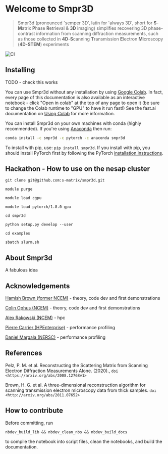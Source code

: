 # Welcome to Smpr3D 
> Smpr3d (pronounced 'semper 3D', latin for 'always 3D', short for **S**-**M**atrix **P**hase **R**etrieval & **3D** imaging) simplifies recovering 3D phase-contrast information from scanning diffraction measurements, such as those collected in **4D**-**S**canning **T**ransmission **E**lectron **M**icroscopy (**4D-STEM**) experiments


![CI](https://github.com/s-matrix/smpr3d/workflows/CI/badge.svg)

## Installing


TODO - check this works

You can use Smpr3d without any installation by using [Google Colab](https://colab.research.google.com/). In fact, every page of this documentation is also available as an interactive notebook - click "Open in colab" at the top of any page to open it (be sure to change the Colab runtime to "GPU" to have it run fast!) See the fast.ai documentation on [Using Colab](https://course.fast.ai/start_colab) for more information.

You can install Smpr3d on your own machines with conda (highly recommended). If you're using [Anaconda](https://www.anaconda.com/products/individual) then run:
```bash
conda install -c smpr3d -c pytorch -c anaconda smpr3d 
```

To install with pip, use: `pip install smpr3d`. If you install with pip, you should install PyTorch first by following the PyTorch [installation instructions](https://pytorch.org/get-started/locally/).

## Hackathon - How to use on the nesap cluster 

`git clone git@github.com:s-matrix/smpr3d.git`

`module purge`

`module load cgpu`

`module load pytorch/1.8.0-gpu`

`cd smpr3d`

`python setup.py develop --user`

`cd examples`

`sbatch slurm.sh`

## About Smpr3d

A fabulous idea

## Acknowledgements

[Hamish Brown (former NCEM)](https://github.com/HamishGBrown) - theory, code dev and first demonstrations

[Colin Ophus (NCEM)](https://github.com/cophus) - theory, code dev and first demonstrations

[Alex Rakowski (NCEM)](https://github.com/alex-rakowski) - hpc

[Pierre Carrier (HPEnterprise)](https://github.com/PierreCarrier) - performance profiling 

[Daniel Margala (NERSC)](https://github.com/dmargala) - performance profiling 

## References

Pelz, P. M. et al. Reconstructing the Scattering Matrix from Scanning Electron Diffraction Measurements Alone. (2020)., `doi <https://arxiv.org/abs/2008.12768v1>`

Brown, H. G. et al. A three-dimensional reconstruction algorithm for scanning transmission electron microscopy data from thick samples. `doi <http://arxiv.org/abs/2011.07652>`

## How to contribute

Before committing, run

`nbdev_build_lib && nbdev_clean_nbs && nbdev_build_docs`

to compile the notebook into script files, clean the notebooks, and build the documentation.



